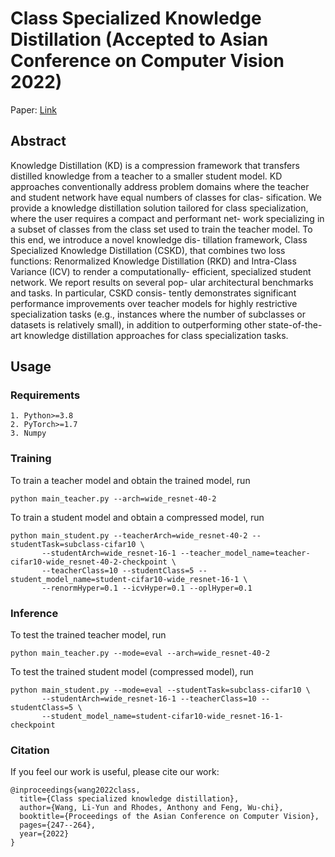 # Class Specialized Knowledge Distillation (Accepted to Asian Conference on Computer Vision 2022)

Paper: [Link](https://openaccess.thecvf.com/content/ACCV2022/papers/Wang_Class_Specialized_Knowledge_Distillation_ACCV_2022_paper.pdf)

## Abstract
Knowledge Distillation (KD) is a compression framework that transfers distilled knowledge from a teacher to a smaller student model. KD approaches conventionally address problem domains where the teacher and student network have equal numbers of classes for clas- sification. We provide a knowledge distillation solution tailored for class specialization, where the user requires a compact and performant net- work specializing in a subset of classes from the class set used to train the teacher model. To this end, we introduce a novel knowledge dis- tillation framework, Class Specialized Knowledge Distillation (CSKD), that combines two loss functions: Renormalized Knowledge Distillation (RKD) and Intra-Class Variance (ICV) to render a computationally- efficient, specialized student network. We report results on several pop- ular architectural benchmarks and tasks. In particular, CSKD consis- tently demonstrates significant performance improvements over teacher models for highly restrictive specialization tasks (e.g., instances where the number of subclasses or datasets is relatively small), in addition to outperforming other state-of-the-art knowledge distillation approaches for class specialization tasks.

## Usage
### Requirements
```
1. Python>=3.8
2. PyTorch>=1.7
3. Numpy
```

### Training
To train a teacher model and obtain the trained model, run
```
python main_teacher.py --arch=wide_resnet-40-2
```

To train a student model and obtain a compressed model, run
```
python main_student.py --teacherArch=wide_resnet-40-2 --studentTask=subclass-cifar10 \
       --studentArch=wide_resnet-16-1 --teacher_model_name=teacher-cifar10-wide_resnet-40-2-checkpoint \
       --teacherClass=10 --studentClass=5 --student_model_name=student-cifar10-wide_resnet-16-1 \
       --renormHyper=0.1 --icvHyper=0.1 --oplHyper=0.1
```

### Inference
To test the trained teacher model, run
```
python main_teacher.py --mode=eval --arch=wide_resnet-40-2
```

To test the trained student model (compressed model), run
```
python main_student.py --mode=eval --studentTask=subclass-cifar10 \
       --studentArch=wide_resnet-16-1 --teacherClass=10 --studentClass=5 \
       --student_model_name=student-cifar10-wide_resnet-16-1-checkpoint
```

### Citation
If you feel our work is useful, please cite our work:
```
@inproceedings{wang2022class,
  title={Class specialized knowledge distillation},
  author={Wang, Li-Yun and Rhodes, Anthony and Feng, Wu-chi},
  booktitle={Proceedings of the Asian Conference on Computer Vision},
  pages={247--264},
  year={2022}
}
```


